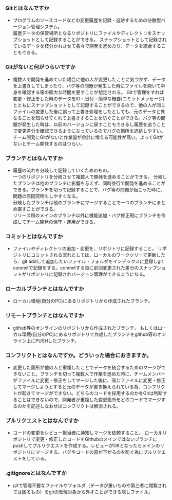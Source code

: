 ### Gitとはなんですか   
- プログラムのソースコードなどの変更履歴を記録・追跡するための分散型バージョン管理システム。    
履歴データの保管場所となるリポジトリにファイルやディレクトリをスナップショットとして記録することができる。
スナップショットとして記録されているデータを枝分かれさせて各々で開発を進めたり、データを統合することもできる。

### Gitがないと何がつらいですか  
- 複数人で開発を進めていた場合に他の人が変更したことに気づかず、データを上書きしてしまったり、バグ等の問題が発生した時にファイルを開いて中身を確認する等の膨大な時間を要すことが想定される。
Gitで管理をすれば変更・修正をした時のデータをID・日付・簡単な概要(コミットメッセージ)とともにスナップショットとして記録することができるので、他の人が同じファイルの変更した後に誤って上書き処理をしたとしても、元のデータと異なることを知らせてくれて上書きすることを防ぐことができる。バグ等の問題が発生した時は、以前のバージョンに戻すこともできるし履歴を追うことで変更差分を確認できるようになっているのでバグの箇所を追跡しやすい。
チーム開発にGitがないと作業量が余計に増える可能性が高い。よってGitがないとチーム開発するのはつらい。

### ブランチとはなんですか    

- 履歴の流れを分岐して記録していくためのもの。    
一つのリポジトリを分岐させて複数人で開発を進めることができる。
分岐したブランチは他のブランチに影響を与えず、同時並行で開発を進めることができる。ブランチを切って記録することで、バグ等の問題が起こった時に、問題の原因究明もしやすくなる。    
分岐したブランチは他のブランチにマージすることで一つのブランチにまとめ直すことができる。    
リリース用のメインのブランチ以外に機能追加・バグ修正用にブランチを作成してチーム開発の保守・運用ができる。

### コミットとはなんですか    
- ファイルやディレクトリの追加・変更を、リポジトリに記録すること。
リポジトリにコミットされる流れとしては、ローカルのワークツリーで更新したら、git addして追加したいファイル・フォルダをインデックスに登録しgit commitで記録をする。commitする毎に前回変更された差分のスナップショットがリポジトリに記録されバージョン管理ができるようになる。

### ローカルブランチとはなんですか    
- ローカル環境(自分のPC)にあるリポジトリから作成されたブランチ。

### リモートブランチとはなんですか    
- github等のオンラインのリポジトリから作成されたブランチ。
もしくはローカル環境(自分のPC)にあるリポジトリで作成したブランチをgithub等のオンライン上にPUSHしたブランチ。
  

### コンフリクトとはなんですか。どういった場合におきますか。  
- 変更した箇所が他の人と重複したことでデータを統合するためのマージができないこと。ブランチを切って複数人で作業を進めた時に、チームメンバーがファイルに変更・修正をしてマージした後に、同じファイルに変更・修正してマージしようとすると元のデータが書き換えられている為、コンフリクトが起きてマージができない。どちらのコードを採用するのかをGitは判断することはできないので、開発者が重複した変更箇所をどのコードでマージするのかを記述しなおせばコンフリクトは解消される。  

### プルリクエストとはなんですか    
- コードの変更をレビュー担当者に通知しマージを依頼すること。
ローカルリポジトリで変更・修正したコードをGithubのメインではないブランチにpushしてプルリクエストを作成する。レビューがOKとなったらメインのリポジトリにマージする。バグやコードの質が下がるのを防ぐ為にプルリクエストをしている。

### .gitignoreとはなんですか   
- gitで管理不要なファイルやフォルダ（データが重いものや第三者に閲覧されては困るもの）をgitの管理対象から外すことができる隠しファイル。

